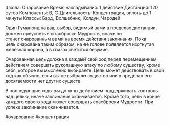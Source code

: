 Школа: Очарование
Время накладывания: 1 действие
Дистанция: 120 футов
Компоненты: В, С
Длительность: Концентрация, вплоть до 1 минуты
Классы: Бард, Волшебник, Колдун, Чародей

Один Гуманоид на ваш выбор, видимый вами в пределах дистанции, должен преуспеть в спасброске Мудрости, иначе он станет очарованным вами на время действия заклинания. Пока цель очарована таким образом, на её голове появляется изогнутая железная корона, а в глазах светится безумие.

Очарованная цель должна в каждый свой ход перед перемещением действием совершать рукопашную атаку по любому существу, кроме себя, которое вы мысленно выбираете. Цель может действовать в свой ход как обычно, если вы не выбрали существо или в пределах его досягаемости нет других существ.

В последующие ходы вы должны действием поддерживать контроль над целью, иначе заклинание оканчивается. Кроме того, цель в конце каждого своего хода может совершать спасброски Мудрости. При успехе заклинание оканчивается.

#очарование #концентрация 